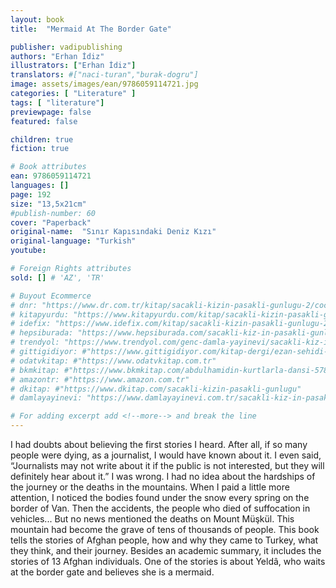 ```yaml
---
layout: book
title:  "Mermaid At The Border Gate"

publisher: vadipublishing
authors: "Erhan İdiz"
illustrators: ["Erhan İdiz"]
translators: #["naci-turan","burak-dogru"]
image: assets/images/ean/9786059114721.jpg
categories: [ "Literature" ]
tags: [ "literature"]
previewpage: false
featured: false

children: true
fiction: true

# Book attributes
ean: 9786059114721
languages: []
page: 192
size: "13,5x21cm"
#publish-number: 60
cover: "Paperback"
original-name:  "Sınır Kapısındaki Deniz Kızı"
original-language: "Turkish"
youtube:

# Foreign Rights attributes
sold: [] # 'AZ', 'TR'

# Buyout Ecommerce
# dnr: "https://www.dr.com.tr/kitap/sacakli-kizin-pasakli-gunlugu-2/cocuk-ve-genclik/genclik-10-yas/roman-oyku/urunno=0001893059001"
# kitapyurdu: "https://www.kitapyurdu.com/kitap/sacakli-kizin-pasakli-gunlugu-2-/560122.html&filter_name=Sa%C3%A7akl%C4%B1+K%C4%B1z%27%C4%B1n+Pasakl%C4%B1+G%C3%BCnl%C3%BC%C4%9F%C3%BC+2"
# idefix: "https://www.idefix.com/kitap/sacakli-kizin-pasakli-gunlugu-2/cocuk-ve-genclik/genclik-10-yas/roman-oyku/urunno=0001893059001"
# hepsiburada: "https://www.hepsiburada.com/sacakli-kiz-in-pasakli-gunlugu-2-damla-yayinevi-p-HBV000012ER86"
# trendyol: "https://www.trendyol.com/genc-damla-yayinevi/sacakli-kiz-in-pasakli-gunlugu-2-p-54825777"
# gittigidiyor: #"https://www.gittigidiyor.com/kitap-dergi/ezan-sehidi-adnan-menderes_pdp_732728793"
# odatvkitap: #"https://www.odatvkitap.com.tr"
# bkmkitap: #"https://www.bkmkitap.com/abdulhamidin-kurtlarla-dansi-578226"
# amazontr: #"https://www.amazon.com.tr"
# dkitap: #"https://www.dkitap.com/sacakli-kizin-pasakli-gunlugu"
# damlayayinevi: "https://www.damlayayinevi.com.tr/sacakli-kiz-in-pasakli-gunlugu-2-bu-iste-bi-terslik-var"

# For adding excerpt add <!--more--> and break the line
---
```

I had doubts about believing the first stories I
heard. After all, if so many people were dying, as a
journalist, I would have known about it. I even said,
“Journalists may not write about it if the public is
not interested, but they will definitely hear about it.”
I was wrong. I had no idea about the hardships of
the journey or the deaths in the mountains. When
I paid a little more attention, I noticed the bodies
found under the snow every spring on the border
of Van. Then the accidents, the people who died of
suffocation in vehicles...
But no news mentioned the deaths on Mount
Müşkül. This mountain had become the grave
of tens of thousands of people. This book tells
the stories of Afghan people, how and why they
came to Turkey, what they think, and their journey.
Besides an academic summary, it includes the
stories of 13 Afghan individuals. One of the stories
is about Yeldâ, who waits at the border gate and
believes she is a mermaid.
<!--more--> 

